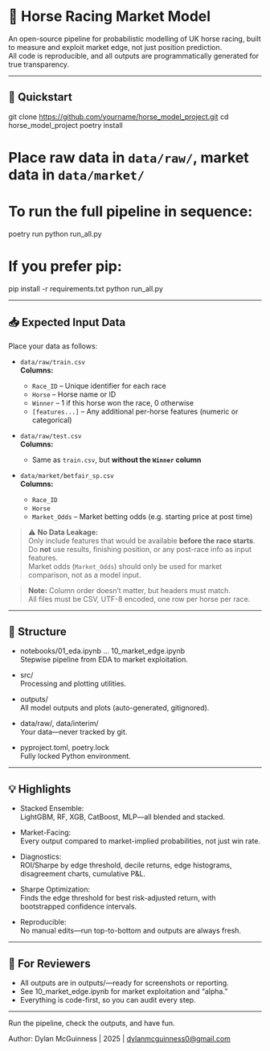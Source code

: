 # 🏇 Horse Racing Market Model

An open-source pipeline for probabilistic modelling of UK horse racing, built to measure and exploit market edge, not just position prediction.  
All code is reproducible, and all outputs are programmatically generated for true transparency.

---

## 🚦 Quickstart

git clone https://github.com/yourname/horse_model_project.git
cd horse_model_project
poetry install

# Place raw data in `data/raw/`, market data in `data/market/`

# To run the full pipeline in sequence:
poetry run python run_all.py

# If you prefer pip:
pip install -r requirements.txt
python run_all.py

---

## 📥 Expected Input Data

Place your data as follows:

- `data/raw/train.csv`  
  **Columns:**  
  - `Race_ID` – Unique identifier for each race  
  - `Horse` – Horse name or ID  
  - `Winner` – 1 if this horse won the race, 0 otherwise  
  - `[features...]` – Any additional per-horse features (numeric or categorical)

- `data/raw/test.csv`  
  **Columns:**  
  - Same as `train.csv`, but **without the `Winner` column**

- `data/market/betfair_sp.csv`  
  **Columns:**  
  - `Race_ID`  
  - `Horse`  
  - `Market_Odds` – Market betting odds (e.g. starting price at post time)

> ⚠️ **No Data Leakage:**  
> Only include features that would be available **before the race starts**.  
> Do **not** use results, finishing position, or any post-race info as input features.  
> Market odds (`Market_Odds`) should only be used for market comparison, not as a model input.

> **Note:** Column order doesn’t matter, but headers must match.  
> All files must be CSV, UTF-8 encoded, one row per horse per race.

---

## 📂 Structure

- notebooks/01_eda.ipynb ... 10_market_edge.ipynb  
  Stepwise pipeline from EDA to market exploitation.

- src/  
  Processing and plotting utilities.

- outputs/  
  All model outputs and plots (auto-generated, gitignored).

- data/raw/, data/interim/  
  Your data—never tracked by git.

- pyproject.toml, poetry.lock  
  Fully locked Python environment.

---

## 💡 Highlights

- Stacked Ensemble:  
  LightGBM, RF, XGB, CatBoost, MLP—all blended and stacked.

- Market-Facing:  
  Every output compared to market-implied probabilities, not just win rate.

- Diagnostics:  
  ROI/Sharpe by edge threshold, decile returns, edge histograms, disagreement charts, cumulative P&L.

- Sharpe Optimization:  
  Finds the edge threshold for best risk-adjusted return, with bootstrapped confidence intervals.

- Reproducible:  
  No manual edits—run top-to-bottom and outputs are always fresh.

---

## 📝 For Reviewers

- All outputs are in outputs/—ready for screenshots or reporting.
- See 10_market_edge.ipynb for market exploitation and “alpha.”
- Everything is code-first, so you can audit every step.

---

Run the pipeline, check the outputs, and have fun.

Author: Dylan McGuinness | 2025 | dylanmcguinness0@gmail.com
